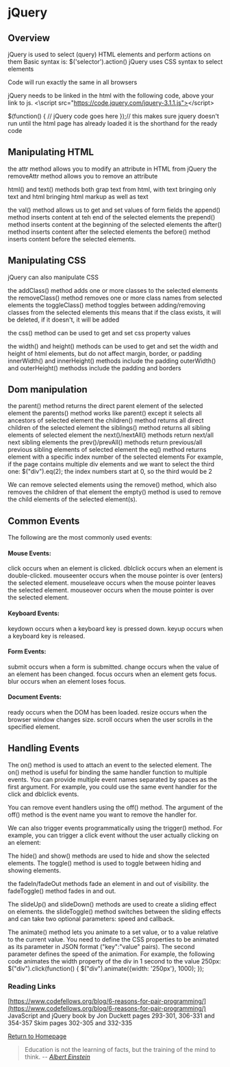 # jQuery 
 
  
## Overview
jQuery is used to select (query) HTML elements and perform actions on them
Basic syntax is: $('selector').action()
jQuery uses CSS syntax to select elements

Code will run exactly the same in all browsers

jQuery needs to be linked in the html with the following code, above your link to js.
<\script src="https://code.jquery.com/jquery-3.1.1.js"><\/script>

$(function() {
   // jQuery code goes here
});// this makes sure jquery doesn't run until the html page has already loaded
it is the shorthand for the ready code

## Manipulating HTML
the attr method allows you to modify an attribute in HTML from jQuery
the removeAttr method allows you to remove an attribute 

html() and text() methods both grap text from html, with text bringing only text
and html bringing html markup as well as text

the val() method allows us to get and set values of form fields
the append() method inserts content at teh end of the selected elements
the prepend() method inserts content at the beginning of the selected elements
the after() method inserts content after the selected elements
the before() method inserts content before the selected elements.  

## Manipulating CSS
jQuery can also manipulate CSS

the addClass() method adds one or more classes to the selected elements
the removeClass() method removes one or more class names from selected elements
the toggleClass() method toggles between adding/removing classes from the selected elements
this means that if the class exists, it will be deleted, if it doesn't, it will be added

the css() method can be used to get and set css property values

the width() and height() methods can be used to get and set the width and height of html elements, but do not affect margin, border, or padding
innerWidth() and innerHeight() methods include the padding
outerWidth() and outerHeight() methodss include the padding and borders

## Dom manipulation

the parent() method returns the direct parent element of the selected element
the parents() method works like parent() except it selects all ancestors of selected element
the children() method returns all direct children of the selected element
the siblings() method returns all sibling elements of selected element
the next()/nextAll() methods return next/all next sibling elements
the prev()/prevAll() methods return previous/all previous sibling elements of selected element
the eq() method returns element with a specific index number of the selected elements
For example, if the page contains multiple div elements and we want to select the third one:
$("div").eq(2);  the index numbers start at 0, so the third would be 2

We can remove selected elements using the remove() method, which also removes the children of that element
the empty() method is used to remove the child elements of the selected element(s).


## Common Events

The following are the most commonly used events:
#### Mouse Events:
click occurs when an element is clicked.
dblclick occurs when an element is double-clicked.
mouseenter occurs when the mouse pointer is over (enters) the selected element.
mouseleave occurs when the mouse pointer leaves the selected element.
mouseover occurs when the mouse pointer is over the selected element.

#### Keyboard Events:
keydown occurs when a keyboard key is pressed down.
keyup occurs when a keyboard key is released.

#### Form Events:
submit occurs when a form is submitted.
change occurs when the value of an element has been changed.
focus occurs when an element gets focus.
blur occurs when an element loses focus.

#### Document Events:
ready occurs when the DOM has been loaded.
resize occurs when the browser window changes size.
scroll occurs when the user scrolls in the specified element.

## Handling Events

The on() method is used to attach an event to the selected element.
The on() method is useful for binding the same handler function to multiple events. You can provide multiple event names separated by spaces as the first argument. For example, you could use the same event handler for the click and dblclick events.

You can remove event handlers using the off() method. The argument of the off() method is the event name you want to remove the handler for.

We can also trigger events programmatically using the trigger() method. For example, you can trigger a click event without the user actually clicking on an element:
	
The hide() and show() methods are used to hide and show the selected elements.
The toggle() method is used to toggle between hiding and showing elements.

the fadeIn/fadeOut methods fade an element in and out of visibility.
the fadeToggle() method fades in and out.

The slideUp() and slideDown() methods are used to create a sliding effect on elements.
the slideToggle() method switches between the sliding effects and can take two optional parameters: speed and callback.

The animate() method lets you animate to a set value, or to a value relative to the current value.
You need to define the CSS properties to be animated as its parameter in JSON format ("key":"value" pairs).
The second parameter defines the speed of the animation.
For example, the following code animates the width property of the div in 1 second to the value 250px:
$("div").click(function() {
  $("div").animate({width: '250px'}, 1000);
});




### Reading Links
[https://www.codefellows.org/blog/6-reasons-for-pair-programming/](https://www.codefellows.org/blog/6-reasons-for-pair-programming/)
JavaScript and jQuery book by Jon Duckett pages 293-301, 306-331 and 354-357
Skim pages 302-305 and 332-335

[Return to Homepage](https://claudiobailon.github.io/reading-notes/)


 
>Education is not the learning of facts,
>but the training of the mind to think.
> -- <cite>[Albert Einstein][1]</cite>

[1]:https://www.goodreads.com/quotes/6137386-education-is-not-the-learning-of-facts-but-the-training 